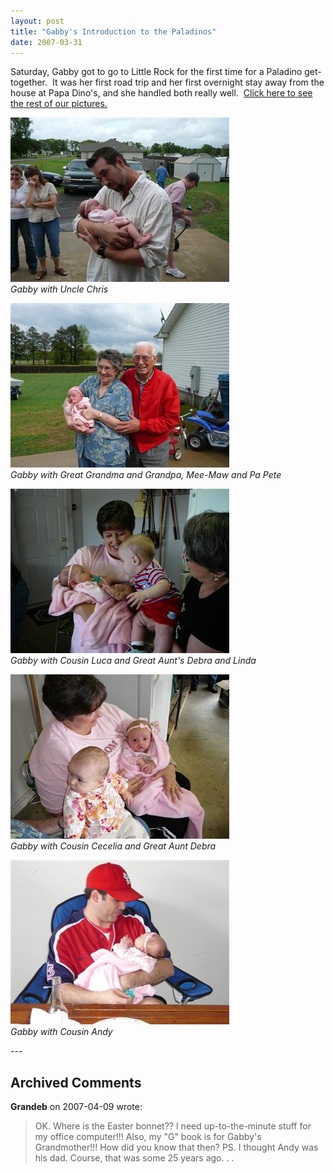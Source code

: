 ```yaml
---
layout: post
title: "Gabby's Introduction to the Paladinos"
date: 2007-03-31
---
```


<p>Saturday, Gabby got to go to Little Rock for the first time for a Paladino get-together.  It was her first road trip and her first overnight stay away from the house at Papa Dino's, and she handled both really well.  <a href="http://www.kodakgallery.com/I.jsp?c=rtu9u7e.4u10b8ra&amp;x=0&amp;y=-ibh3j" target="_blank">Click here to see the rest of our pictures.</a></p>
<p><img alt="" height="263" src="/assets/images/2007-03-31-P1000442(Custom).JPG" width="350"/><br/>
<em>Gabby with Uncle Chris</em></p>
<p><img alt="" height="263" src="/assets/images/2007-03-31-P1000420(Custom).JPG" width="350"/><br/>
<em>Gabby with Great Grandma and Grandpa, Mee-Maw and Pa Pete</em></p>
<p><img alt="" height="263" src="/assets/images/2007-03-31-P1000401(Custom).JPG" width="350"/><br/>
<em>Gabby with Cousin Luca and Great Aunt's Debra and Linda</em></p>
<p><img alt="" height="263" src="/assets/images/2007-03-31-P1000408(Custom).JPG" width="350"/><br/>
<em>Gabby with Cousin Cecelia and Great Aunt Debra</em></p>
<p><img alt="" height="263" src="/assets/images/2007-03-31-P1000395(Custom).JPG" width="350"/><br/>
<em>Gabby with Cousin Andy</em></p>
---

## Archived Comments

**Grandeb** on 2007-04-09 wrote:

> OK.  Where is the Easter bonnet??  I need up-to-the-minute stuff for my office computer!!!  Also, my "G" book is for Gabby's Grandmother!!!  How did you know that then?  PS.  I thought Andy was his dad.  Course, that was some 25 years ago. . .

